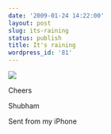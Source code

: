 ```yaml
---
date: '2009-01-24 14:22:00'
layout: post
slug: its-raining
status: publish
title: It's raining
wordpress_id: '81'
---
```


[![](http://4.bp.blogspot.com/_BQ0a8k-GX20/SXrPnjg9mPI/AAAAAAAACII/3CiOaxwGJIg/s320/photo-709998.jpg)](http://4.bp.blogspot.com/_BQ0a8k-GX20/SXrPnjg9mPI/AAAAAAAACII/3CiOaxwGJIg/s1600-h/photo-709998.jpg)


  
Cheers
  
Shubham
  
Sent from my iPhone

